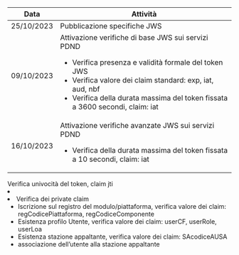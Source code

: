 | Data | Attività |
| ---- | ---- |
| 25/10/2023 | Pubblicazione specifiche JWS |
| 09/10/2023 | Attivazione verifiche di base JWS sui servizi PDND <br> <ul><li>Verifica presenza e validità formale del token JWS</li> <li>Verifica valore dei claim standard: exp, iat, aud, nbf</li> <li>Verifica della durata massima del token fissata a 3600 secondi, claim: iat </li></ul> |
| 16/10/2023 | Attivazione verifiche avanzate JWS sui servizi PDND <br> <ul> <li>Verifica della durata massima del token fissata a 10 secondi, claim: iat
</li>Verifica univocità del token, claim jti <li> </li> <li>Verifica dei private claim <ul><li> Iscrizione sul registro del modulo/piattaforma, verifica valore dei claim: regCodicePiattaforma, regCodiceComponente</li> <li> Esistenza profilo Utente, verifica valore dei claim: userCF, userRole, userLoa</li><li>Esistenza stazione appaltante, verifica valore dei claim: SAcodiceAUSA </li><li>associazione dell’utente alla stazione appaltante </li> </ul> </li> </ul>
